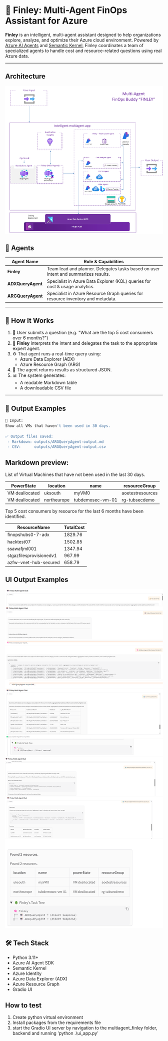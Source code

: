 # 🤖 Finley: Multi-Agent FinOps Assistant for Azure

**Finley** is an intelligent, multi-agent assistant designed to help organizations explore, analyze, and optimize their Azure cloud environment. Powered by [Azure AI Agents](https://learn.microsoft.com/en-us/azure/ai-services/agents/) and [Semantic Kernel](https://github.com/microsoft/semantic-kernel), Finley coordinates a team of specialized agents to handle cost and resource-related questions using real Azure data.

---


## Architecture
![Alt text](finleyarchitecture.png)


## 🧠 Agents

| Agent Name         | Role & Capabilities                                                                 |
|--------------------|--------------------------------------------------------------------------------------|
| **Finley**         | Team lead and planner. Delegates tasks based on user intent and summarizes results. |
| **ADXQueryAgent**  | Specialist in Azure Data Explorer (KQL) queries for cost & usage analytics.         |
| **ARGQueryAgent**  | Specialist in Azure Resource Graph queries for resource inventory and metadata.     |

---

## 🔄 How It Works

1. 🧑 User submits a question (e.g. "What are the top 5 cost consumers over 6 months?")
2. 🧠 **Finley** interprets the intent and delegates the task to the appropriate expert agent.
3. ⚙️ That agent runs a real-time query using:
   - Azure Data Explorer (ADX)
   - Azure Resource Graph (ARG)
4. 📄 The agent returns results as structured JSON.
5. 📊 The system generates:
   - A readable Markdown table
   - A downloadable CSV file

---

## 📂 Output Examples

```bash
💬 Input:
Show all VMs that haven't been used in 30 days.

✅ Output files saved:
 - Markdown: outputs/ARGQueryAgent-output.md
 - CSV:      outputs/ARGQueryAgent-output.csv
```
## Markdown preview:

List of Virtual Machines that have not been used in the last 30 days.

| PowerState | location | name | resourceGroup |
| --- | --- | --- | --- |
| VM deallocated | uksouth | myVM0 | aoetestresources |
| VM deallocated | northeurope | tubdemosec-vm-01 | rg-tubsecdemo |


Top 5 cost consumers by resource for the last 6 months have been identified.

| ResourceName | TotalCost |
| --- | --- |
| finopshubs0-7-adx | 1829.76 |
| hacktest07 | 1502.85 |
| ssawafjml001 | 1347.94 |
| stgazfilesprovisionedv1 | 967.99 |
| azfw-vnet-hub-secured | 658.79 |

## UI Output Examples
![alt text](image-2.png)
![alt text](image-3.png)
![alt text](image-4.png)
![alt text](image-1.png)
![alt text](image-6.png)
![alt text](image.png)
![alt text](image-5.png)
![alt text](image-9.png)
![alt text](image-8.png)
![alt text](image-7.png)
## 🛠 Tech Stack
- Python 3.11+
- Azure AI Agent SDK
- Semantic Kernel
- Azure Identity
- Azure Data Explorer (ADX)
- Azure Resource Graph
- Gradio UI

## How to test
1. Create python virtual environment
2. Install packages from the requirements file
3. start the Gradio UI server by navigation to the multiagent_finley folder, backend and running 'python .\ui_app.py'